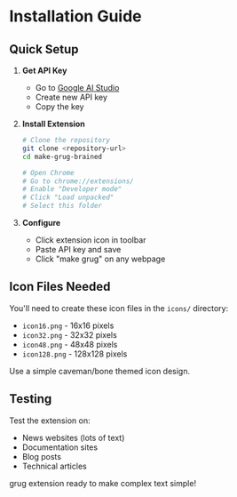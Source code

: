 # Installation Guide

## Quick Setup

1. **Get API Key**
   - Go to [Google AI Studio](https://aistudio.google.com/app/apikey)
   - Create new API key
   - Copy the key

2. **Install Extension**
   ```bash
   # Clone the repository
   git clone <repository-url>
   cd make-grug-brained
   
   # Open Chrome
   # Go to chrome://extensions/
   # Enable "Developer mode"
   # Click "Load unpacked"
   # Select this folder
   ```

3. **Configure**
   - Click extension icon in toolbar
   - Paste API key and save
   - Click "make grug" on any webpage

## Icon Files Needed

You'll need to create these icon files in the `icons/` directory:
- `icon16.png` - 16x16 pixels
- `icon32.png` - 32x32 pixels  
- `icon48.png` - 48x48 pixels
- `icon128.png` - 128x128 pixels

Use a simple caveman/bone themed icon design.

## Testing

Test the extension on:
- News websites (lots of text)
- Documentation sites
- Blog posts
- Technical articles

grug extension ready to make complex text simple!